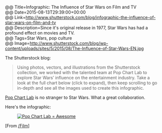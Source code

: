 @@ Title=Infographic: The Influence of Star Wars on Film and TV  
@@ Date=2015-08-13T29:39:00+00:00  
@@ Link=http://www.shutterstock.com/blog/infographic-the-influence-of-star-wars-on-film-and-tv  
@@ Description=Since it's original release in 1977, Star Wars has had a profound effect on movies and TV.    
@@ Tags=Star Wars, pop culture  
@@ Image=http://www.shutterstock.com/blog/wp-content/uploads/sites/5/2015/08/The-Influence-of-Star-Wars-EN.jpg  

The Shutterstock blog:
>Using photos, vectors, and illustrations from the Shutterstock collection, we worked with the talented team at Pop Chart Lab to explore Star Wars’ influence on the entertainment industry. Take a look at the full chart below (click to expand), then keep scrolling to go in-depth and see all the images used to create this infographic.

[Pop Chart Lab][pcl] is no stranger to Star Wars. What a great collaboration.

Here's the infographic:

<figure class="wide">
	<a class="nohover" href="http://www.shutterstock.com/blog/wp-content/uploads/sites/5/2015/08/The-Influence-of-Star-Wars-EN.jpg">
		<img src="http://www.shutterstock.com/blog/wp-content/uploads/sites/5/2015/08/The-Influence-of-Star-Wars-EN.jpg" alt="Pop Chart Lab = Awesome" />
	</a>
</figure>

[From [/Film][sf]]

[pcl]: http://popchartlab.tumblr.com/post/118123415113/may-the-fourth-be-with-you-heres-a-star-wars
[sf]: http://www.slashfilm.com/how-star-wars-changed-film/
